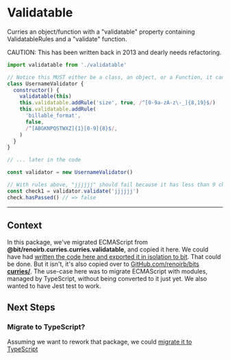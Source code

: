 # Validatable

Curries an object/function with a "validatable" property containing
ValidatableRules and a "validate" function.

CAUTION: This has been written back in 2013 and dearly needs refactoring.

```js
import validatable from './validatable'

// Notice this MUST either be a class, an object, or a Function, it cannot be an arrow function.
class UsernameValidator {
  constructor() {
    validatable(this)
    this.validatable.addRule('size', true, /^[0-9a-zA-z\-_]{8,19}$/)
    this.validatable.addRule(
      'billable_format',
      false,
      /^[ABGKNPQSTWXZ]{1}[0-9]{8}$/,
    )
  }
}

// ... later in the code

const validator = new UsernameValidator()

// With rules above, "jjjjjj" should fail because it has less than 9 characters
const check1 = validator.validate('jjjjjj')
check.hasPassed() // => false
```

---

## Context

In this package, we've migrated ECMAScript from
**@bit/renoirb.curries.curries.validatable**, and copied it here. We could have
had
[written the code here and exported it in isolation to bit](https://docs.bitsrc.io/docs/isolating-and-tracking-components.html).
That could be done. But it isn't, it's also copied over to
[GitHub.com/renoirb/bits **curries/**](https://github.com/renoirb/bits/tree/master/src/curries).
The use-case here was to migrate ECMAScript with modules, managed by TypeScript,
without being converted to it just yet. We also wanted to have Jest test to
work.

## Next Steps

### Migrate to TypeScript?

Assuming we want to rework that package, we could
[migrate it to TypeScript](https://www.typescriptlang.org/docs/handbook/migrating-from-javascript.html)
